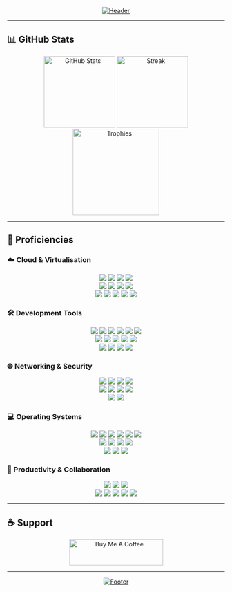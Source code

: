 <!-- Header -->
<p align="center">
  <a href="https://sudo-kraken.github.io/docs/">
    <img src="https://capsule-render.vercel.app/api?type=waving&color=gradient&customColorList=2,2,5,30&height=250&section=header&text=Joe%20Harrison&fontSize=90&animation=fadeIn&fontAlignY=36&desc=Senior%20Site%20Reliability%20Developer&descAlignY=51&descAlign=65&width=1000" alt="Header" style="max-width:1000px;"/>
  </a>
</p>

---

## 📊 GitHub Stats
<p align="center">
  <img src="https://github-readme-stats.vercel.app/api?username=sudo-kraken&show_icons=true&hide_title=true&count_private=true&theme=github_dark" alt="GitHub Stats" height="165"/>
  <img src="https://github-readme-streak-stats.herokuapp.com/?user=sudo-kraken&theme=github-dark" alt="Streak" height="165"/>
  <img src="https://github-profile-trophy.vercel.app/?username=sudo-kraken&theme=onedark" alt="Trophies" height="200"/>
</p>

---

## 🔧 Proficiencies

### ☁️ Cloud & Virtualisation
<p align="center">
  <img src="https://img.shields.io/badge/oracle%20cloud-%23F80000.svg?style=for-the-badge&logo=oracle&logoColor=white"/>
  <img src="https://img.shields.io/badge/aws-%23232F3E.svg?style=for-the-badge&logo=amazonaws&logoColor=white"/>
  <img src="https://img.shields.io/badge/azure-%230078D4.svg?style=for-the-badge&logo=microsoftazure&logoColor=white"/>
  <img src="https://img.shields.io/badge/google%20cloud-%234285F4.svg?style=for-the-badge&logo=googlecloud&logoColor=white"/>
  <br>
  <img src="https://img.shields.io/badge/kubernetes-%23326ce5.svg?style=for-the-badge&logo=kubernetes&logoColor=white"/>
  <img src="https://img.shields.io/badge/helm-%230F1689.svg?style=for-the-badge&logo=helm&logoColor=white"/>
  <img src="https://img.shields.io/badge/docker-%232496ED.svg?style=for-the-badge&logo=docker&logoColor=white"/>
  <img src="https://img.shields.io/badge/harbor-%231C7CD6.svg?style=for-the-badge&logo=harbor&logoColor=white"/>
  <br>
  <img src="https://img.shields.io/badge/terraform-%235835CC.svg?style=for-the-badge&logo=terraform&logoColor=white"/>
  <img src="https://img.shields.io/badge/packer-%2302A8EF.svg?style=for-the-badge&logo=packer&logoColor=white"/>
  <img src="https://img.shields.io/badge/vault-%23000000.svg?style=for-the-badge&logo=vault&logoColor=white"/>
  <img src="https://img.shields.io/badge/consul-%23E03875.svg?style=for-the-badge&logo=consul&logoColor=white"/>
  <img src="https://img.shields.io/badge/vmware-%23607078.svg?style=for-the-badge&logo=vmware&logoColor=white"/>
</p>

### 🛠️ Development Tools
<p align="center">
  <img src="https://img.shields.io/badge/github-%23121011.svg?style=for-the-badge&logo=github&logoColor=white"/>
  <img src="https://img.shields.io/badge/git-%23F05032.svg?style=for-the-badge&logo=git&logoColor=white"/>
  <img src="https://img.shields.io/badge/github%20actions-%232671E5.svg?style=for-the-badge&logo=githubactions&logoColor=white"/>
  <img src="https://img.shields.io/badge/gitlab%20ci-%23FC6D26.svg?style=for-the-badge&logo=gitlab&logoColor=white"/>
  <img src="https://img.shields.io/badge/jenkins-%23D24939.svg?style=for-the-badge&logo=jenkins&logoColor=white"/>
  <img src="https://img.shields.io/badge/argocd-%23EF7B4D.svg?style=for-the-badge&logo=argo&logoColor=white"/>
  <br>
  <img src="https://img.shields.io/badge/bash-%234EAA25.svg?style=for-the-badge&logo=gnubash&logoColor=white"/>
  <img src="https://img.shields.io/badge/python-%233776AB.svg?style=for-the-badge&logo=python&logoColor=yellow"/>
  <img src="https://img.shields.io/badge/powershell-%235391FE.svg?style=for-the-badge&logo=powershell&logoColor=white"/>
  <img src="https://img.shields.io/badge/html5-%23E34F26.svg?style=for-the-badge&logo=html5&logoColor=white"/>
  <img src="https://img.shields.io/badge/markdown-%23000000.svg?style=for-the-badge&logo=markdown&logoColor=white"/>
  <br>
  <img src="https://img.shields.io/badge/prometheus-%23E6522C.svg?style=for-the-badge&logo=prometheus&logoColor=white"/>
  <img src="https://img.shields.io/badge/grafana-%23F46800.svg?style=for-the-badge&logo=grafana&logoColor=white"/>
  <img src="https://img.shields.io/badge/elk-%23005571.svg?style=for-the-badge&logo=elastic&logoColor=white"/>
  <img src="https://img.shields.io/badge/loki-%230072C6.svg?style=for-the-badge&logo=grafana&logoColor=white"/>
</p>

### 🌐 Networking & Security
<p align="center">
  <img src="https://img.shields.io/badge/nginx-%23009639.svg?style=for-the-badge&logo=nginx&logoColor=white"/>
  <img src="https://img.shields.io/badge/haproxy-%23005C7A.svg?style=for-the-badge&logo=haproxy&logoColor=white"/>
  <img src="https://img.shields.io/badge/envoy-%23FF69B4.svg?style=for-the-badge&logo=envoyproxy&logoColor=white"/>
  <img src="https://img.shields.io/badge/traefik-%232F2F2F.svg?style=for-the-badge&logo=traefikproxy&logoColor=white"/>
  <br>
  <img src="https://img.shields.io/badge/cisco-%23049FD9.svg?style=for-the-badge&logo=cisco&logoColor=black"/>
  <img src="https://img.shields.io/badge/ubiquiti-%230559C9.svg?style=for-the-badge&logo=ubiquiti&logoColor=white"/>
  <img src="https://img.shields.io/badge/wireguard-%2388171A.svg?style=for-the-badge&logo=wireguard&logoColor=white"/>
  <img src="https://img.shields.io/badge/cloudflare-%23F38020.svg?style=for-the-badge&logo=cloudflare&logoColor=white"/>
  <br>
  <img src="https://img.shields.io/badge/vault-%23000000.svg?style=for-the-badge&logo=vault&logoColor=white"/>
  <img src="https://img.shields.io/badge/cert--manager-%231C9CEA.svg?style=for-the-badge&logo=kubernetes&logoColor=white"/>
</p>

### 💻 Operating Systems
<p align="center">
  <img src="https://img.shields.io/badge/alpine-%230D597F.svg?style=for-the-badge&logo=alpinelinux&logoColor=white"/>
  <img src="https://img.shields.io/badge/arch-%231793D1.svg?style=for-the-badge&logo=archlinux&logoColor=white"/>
  <img src="https://img.shields.io/badge/centos-%23002260.svg?style=for-the-badge&logo=centos&logoColor=white"/>
  <img src="https://img.shields.io/badge/debian-%23D70A53.svg?style=for-the-badge&logo=debian&logoColor=white"/>
  <img src="https://img.shields.io/badge/fedora-%23294172.svg?style=for-the-badge&logo=fedora&logoColor=white"/>
  <img src="https://img.shields.io/badge/opensuse-%2364B345.svg?style=for-the-badge&logo=opensuse&logoColor=white"/>
  <br>
  <img src="https://img.shields.io/badge/red%20hat-%23EE0000.svg?style=for-the-badge&logo=redhat&logoColor=white"/>
  <img src="https://img.shields.io/badge/rocky%20linux-%2310B981.svg?style=for-the-badge&logo=rockylinux&logoColor=white"/>
  <img src="https://img.shields.io/badge/alma%20linux-%230055A4.svg?style=for-the-badge&logo=almalinux&logoColor=white"/>
  <img src="https://img.shields.io/badge/ubuntu-%23E95420.svg?style=for-the-badge&logo=ubuntu&logoColor=white"/>
  <br>
  <img src="https://img.shields.io/badge/freebsd-%23AB2B28.svg?style=for-the-badge&logo=freebsd&logoColor=white"/>
  <img src="https://img.shields.io/badge/windows-%230078D6.svg?style=for-the-badge&logo=windows&logoColor=white"/>
  <img src="https://img.shields.io/badge/macos-%23000000.svg?style=for-the-badge&logo=apple&logoColor=white"/>
</p>

### 📂 Productivity & Collaboration
<p align="center">
  <img src="https://img.shields.io/badge/vscode-%23007ACC.svg?style=for-the-badge&logo=visualstudiocode&logoColor=white"/>
  <img src="https://img.shields.io/badge/atlassian-%230052CC.svg?style=for-the-badge&logo=atlassian&logoColor=white"/>
  <img src="https://img.shields.io/badge/jira-%230052CC.svg?style=for-the-badge&logo=jira&logoColor=white"/>
  <br>
  <img src="https://img.shields.io/badge/slack-%234A154B.svg?style=for-the-badge&logo=slack&logoColor=white"/>
  <img src="https://img.shields.io/badge/microsoft%20teams-%235C2D91.svg?style=for-the-badge&logo=microsoftteams&logoColor=white"/>
  <img src="https://img.shields.io/badge/confluence-%23172B4D.svg?style=for-the-badge&logo=confluence&logoColor=white"/>
  <img src="https://img.shields.io/badge/notion-%23000000.svg?style=for-the-badge&logo=notion&logoColor=white"/>
  <img src="https://img.shields.io/badge/postman-%23FF6C37.svg?style=for-the-badge&logo=postman&logoColor=white"/>
</p>

---

## ☕ Support
<p align="center">
  <a href="https://www.buymeacoffee.com/jharrison94" target="_blank">
    <img src="https://cdn.buymeacoffee.com/buttons/v2/default-yellow.png" height="60" width="217" alt="Buy Me A Coffee"/>
  </a>
</p>

---

<!-- Footer -->
<p align="center">
  <a href="https://github.com/kyechan99/capsule-render" title="Footer">
    <img src="https://capsule-render.vercel.app/api?type=waving&color=gradient&customColorList=2,2,5,30&height=80&section=footer" alt="Footer"/>
  </a>
</p>
